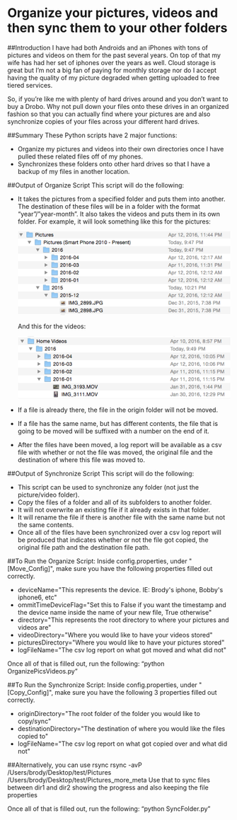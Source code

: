 # Organize your pictures, videos and then sync them to your other folders

##Introduction
I have had both Androids and an iPhones with tons of pictures and videos on them for the past several years. On top of that my wife has had her set of iphones over the years as well. Cloud storage is great but I’m not a big fan of paying for monthly storage nor do I accept having the quality of my picture degraded when getting uploaded to free tiered services.

So, if you’re like me with plenty of hard drives around and you don’t want to buy a Drobo. Why not pull down your files onto these drives in an organized fashion so that you can actually find where your pictures are and also synchronize copies of your files across your different hard drives.

##Summary
These Python scripts have 2 major functions:
- Organize my pictures and videos into their own directories once I have pulled these related files off of my phones.
- Synchronizes these folders onto other hard drives so that I have a backup of my files in another location.

##Output of Organize Script
This script will do the following:
- It takes the pictures from a specified folder and puts them into another. The destination of these files will be in a folder with the format “year”/”year-month”. It also takes the videos and puts them in its own folder. For example, it will look something like this for the pictures:

  ![alt tag](https://github.com/RobsRepo/Organize-Pics-Vids-and-Sync-Them/blob/master/pictures.png)

  And this for the videos:

  ![alt tag](https://github.com/RobsRepo/Organize-Pics-Vids-and-Sync-Them/blob/master/videos.png)

- If a file is already there, the file in the origin folder will not be moved.
- If a file has the same name, but has different contents, the file that is going to be moved will be suffixed with a number on the end of it.
- After the files have been moved, a log report will be available as a csv file with whether or not the file was moved, the original file and the destination of where this file was moved to.

##Output of Synchronize Script
This script will do the following:
- This script can be used to synchronize any folder (not just the picture/video folder).
- Copy the files of a folder and all of its subfolders to another folder.
- It will not overwrite an existing file if it already exists in that folder.
- It will rename the file if there is another file with the same name but not the same contents.
- Once all of the files have been synchronized over a csv log report will be produced that indicates whether or not the file got copied, the original file path and the destination file path.

##To Run the Organize Script:
Inside config.properties, under "[Move_Config]", make sure you have the following properties filled out correctly.
- deviceName="This represents the device. IE: Brody's iphone, Bobby's iphone6, etc"
- ommitTimeDeviceFlag="Set this to False if you want the timestamp and the device name inside the name of your new file, True otherwise"
- directory="This represents the root directory to where your pictures and videos are"
- videoDirectory="Where you would like to have your videos stored"
- picturesDirectory="Where you would like to have your pictures stored"
- logFileName="The csv log report on what got moved and what did not"

Once all of that is filled out, run the following: “python OrganizePicsVideos.py”

##To Run the Synchronize Script:
Inside config.properties, under "[Copy_Config]", make sure you have the following 3 properties filled out correctly.
- originDirectory="The root folder of the folder you would like to copy/sync"
- destinationDirectory="The destination of where you would like the files copied to"
- logFileName="The csv log report on what got copied over and what did not"

##Alternatively, you can use rsync
rsync -avP /Users/brody/Desktop/test/Pictures /Users/brody/Desktop/test/Pictures_more_meta
Use that to sync files between dir1 and dir2 showing the progress and also keeping the file properties


Once all of that is filled out, run the following: “python SyncFolder.py”
